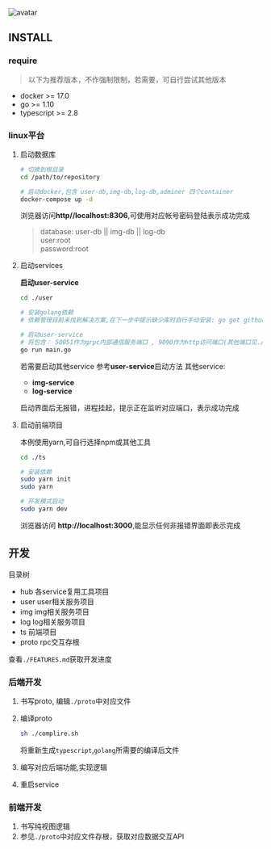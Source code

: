 
![avatar](./ts/static/logo/circular-160.png) 

## INSTALL

### require

> 以下为推荐版本，不作强制限制，若需要，可自行尝试其他版本

- docker >= 17.0
- go >= 1.10
- typescript >= 2.8

### linux平台

1. 启动数据库
    
    ```bash
    # 切换到根目录
    cd /path/to/repository
    
    # 启动docker,包含 user-db,img-db,log-db,adminer 四个container
    docker-compose up -d
    ```
    浏览器访问**http//localhost:8306**,可使用对应帐号密码登陆表示成功完成
    > database: user-db || img-db || log-db  
    > user:root  
    > password:root    

2. 启动services

    **启动user-service**
    ```bash
    cd ./user
    
    # 安装golang依赖
    # 依赖管理目前未找到解决方案,在下一步中提示缺少库时自行手动安装: go get github.com/YOUR-MISSING/REPOSITORY
 
    # 启动user-service
    # 将包含： 50051作为grpc内部通信服务端口 , 9090作为http访问端口(其他端口见./hub/conf/conf.go)
    go run main.go
    ```
    
    若需要启动其他service 参考**user-service**启动方法
    其他service: 
    - **img-service** 
    - **log-service**
    
    启动界面后无报错，进程挂起，提示正在监听对应端口，表示成功完成

3. 启动前端项目

    本例使用yarn,可自行选择npm或其他工具
    
    ```bash
    cd ./ts
    
    # 安装依赖
    sudo yarn init
    sudo yarn
    
    # 开发模式启动
    sudo yarn dev
    ```
    浏览器访问 **http://localhost:3000**,能显示任何非报错界面即表示完成


## 开发

目录树
- hub 各service复用工具项目
- user user相关服务项目
- img  img相关服务项目
- log  log相关服务项目
- ts   前端项目
- proto rpc交互存根

查看`./FEATURES.md`获取开发进度

### 后端开发

1. 书写proto, 编辑`./proto`中对应文件

2. 编译proto

    ```bash
    sh ./complire.sh
    ```
    将重新生成`typescript`,`golang`所需要的编译后文件


3. 编写对应后端功能,实现逻辑

4. 重启service

### 前端开发

1. 书写纯视图逻辑
2. 参见`./proto`中对应文件存根，获取对应数据交互API
